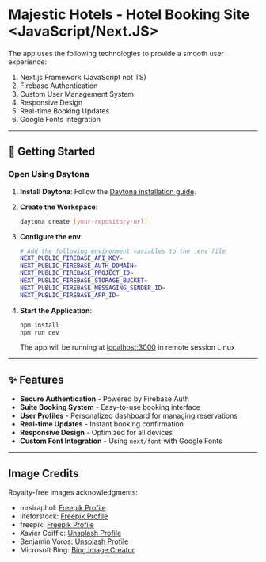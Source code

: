 # Majestic Hotels - Hotel Booking Site <JavaScript/Next.JS>

The app uses the following technologies to provide a smooth user experience:

1. Next.js Framework (JavaScript not TS)
2. Firebase Authentication
3. Custom User Management System
4. Responsive Design
5. Real-time Booking Updates
6. Google Fonts Integration

---

## 🚀 Getting Started

### Open Using Daytona

1. **Install Daytona**: Follow the [Daytona installation guide](https://www.daytona.io/docs/installation/installation/).

2. **Create the Workspace**:
   ```bash
   daytona create [your-repository-url]
   ```

3. **Configure the env**:
   ```bash
   # Add the following environment variables to the .env file
   NEXT_PUBLIC_FIREBASE_API_KEY=
   NEXT_PUBLIC_FIREBASE_AUTH_DOMAIN=
   NEXT_PUBLIC_FIREBASE_PROJECT_ID=
   NEXT_PUBLIC_FIREBASE_STORAGE_BUCKET=
   NEXT_PUBLIC_FIREBASE_MESSAGING_SENDER_ID=
   NEXT_PUBLIC_FIREBASE_APP_ID=
   ```

4. **Start the Application**:
   ```bash
   npm install
   npm run dev
   ```

   The app will be running at [localhost:3000](http://localhost:3000)
   in remote session Linux

---

## ✨ Features

- **Secure Authentication** - Powered by Firebase Auth
- **Suite Booking System** - Easy-to-use booking interface
- **User Profiles** - Personalized dashboard for managing reservations
- **Real-time Updates** - Instant booking confirmation
- **Responsive Design** - Optimized for all devices
- **Custom Font Integration** - Using `next/font` with Google Fonts

---

## Image Credits

Royalty-free images acknowledgments:
- mrsiraphol: [Freepik Profile](https://www.freepik.com/author/mrsiraphol)
- lifeforstock: [Freepik Profile](https://www.freepik.com/author/lifeforstock)
- freepik: [Freepik Profile](https://www.freepik.com/author/freepik)
- Xavier Coiffic: [Unsplash Profile](https://unsplash.com/es/@xaviercoiffic)
- Benjamin Voros: [Unsplash Profile](https://unsplash.com/es/@vorosbenisop)
- Microsoft Bing: [Bing Image Creator](https://www.bing.com/images/create)
